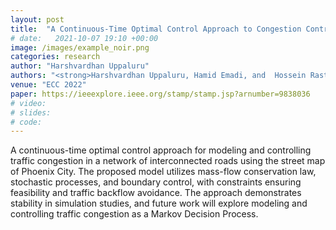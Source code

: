 ```yaml
---
layout: post
title:  "A Continuous-Time Optimal Control Approach to Congestion Control"
# date:   2021-10-07 19:10 +00:00
image: /images/example_noir.png
categories: research
author: "Harshvardhan Uppaluru"
authors: "<strong>Harshvardhan Uppaluru, Hamid Emadi, and  Hossein Rastgoftar</strong>"
venue: "ECC 2022"
paper: https://ieeexplore.ieee.org/stamp/stamp.jsp?arnumber=9838036
# video:
# slides:
# code:
---
```

A continuous-time optimal control approach for modeling and controlling traffic
congestion in a network of interconnected roads using the street map of Phoenix
City. The proposed model utilizes mass-flow conservation law, stochastic
processes, and boundary control, with constraints ensuring feasibility and
traffic backflow avoidance. The approach demonstrates stability in simulation
studies, and future work will explore modeling and controlling traffic
congestion as a Markov Decision Process.
